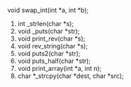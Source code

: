 void swap_int(int *a, int *b);
1. int _strlen(char *s);
2. void _puts(char *str);
3. void print_rev(char *s);
4. void rev_string(char *s);
5. void puts2(char *str);
6. void puts_half(char *str);
7. void print_array(int *a, int n);
8. char *_strcpy(char *dest, char *src);
